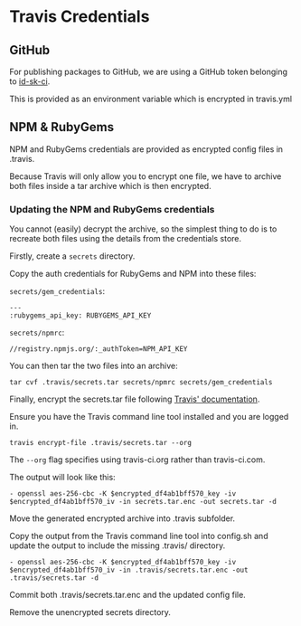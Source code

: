 # Travis Credentials

## GitHub

For publishing packages to GitHub, we are using a GitHub token belonging to
[id-sk-ci](https://github.com/id-sk-ci).

This is provided as an environment variable which is encrypted in travis.yml

## NPM & RubyGems

NPM and RubyGems credentials are provided as encrypted config files in .travis.

Because Travis will only allow you to encrypt one file, we have to archive both
files inside a tar archive which is then encrypted.

### Updating the NPM and RubyGems credentials

You cannot (easily) decrypt the archive, so the simplest thing to do is to
recreate both files using the details from the credentials store.

Firstly, create a `secrets` directory.

Copy the auth credentials for RubyGems and NPM into these files:

`secrets/gem_credentials`:

```
---
:rubygems_api_key: RUBYGEMS_API_KEY
```

`secrets/npmrc`:

```
//registry.npmjs.org/:_authToken=NPM_API_KEY
```

You can then tar the two files into an archive:

```
tar cvf .travis/secrets.tar secrets/npmrc secrets/gem_credentials
```

Finally, encrypt the secrets.tar file following [Travis'
documentation](https://docs.travis-ci.com/user/encrypting-files/).

Ensure you have the Travis command line tool installed and you are logged in.

```
travis encrypt-file .travis/secrets.tar --org
```

The `--org` flag specifies using travis-ci.org rather than travis-ci.com.

The output will look like this:

```
- openssl aes-256-cbc -K $encrypted_df4ab1bff570_key -iv $encrypted_df4ab1bff570_iv -in secrets.tar.enc -out secrets.tar -d
```

Move the generated encrypted archive into .travis subfolder.

Copy the output from the Travis command line tool into config.sh and update the
output to include the missing .travis/ directory.

```
- openssl aes-256-cbc -K $encrypted_df4ab1bff570_key -iv $encrypted_df4ab1bff570_iv -in .travis/secrets.tar.enc -out .travis/secrets.tar -d
```

Commit both .travis/secrets.tar.enc and the updated config file.

Remove the unencrypted secrets directory.
